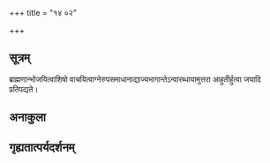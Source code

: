 +++
title = "१४ ०२"

+++
## सूत्रम्
ब्राह्मणान्भोजयित्वाशिषो वाचयित्वाग्नेरुपसमाधानाद्याज्यभागान्तेऽन्वारब्धायामुत्तरा आहुतीर्हुत्वा जयादि प्रतिपद्यते।
## अनाकुला

## गृह्यतात्पर्यदर्शनम्

